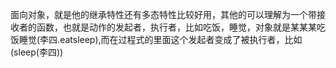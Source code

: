 ​	面向对象，就是他的继承特性还有多态特性比较好用，其他的可以理解为一个带接收者的函数，也就是动作的发起者，执行者，比如吃饭，睡觉，对象就是某某某吃饭睡觉(李四.eatsleep),而在过程式的里面这个发起者变成了被执行者，比如(sleep(李四))